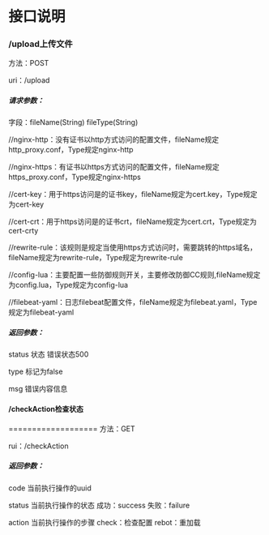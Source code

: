 接口说明
================
### /upload上传文件

方法：POST  

uri：/upload

##### 请求参数：
字段：fileName(String) fileType(String) 

//nginx-http：没有证书以http方式访问的配置文件，fileName规定http_proxy.conf，Type规定nginx-http  

//nginx-https：有证书以https方式访问的配置文件，fileName规定https_proxy.conf，Type规定nginx-https  

//cert-key：用于https访问是的证书key，fileName规定为cert.key，Type规定为cert-key  

//cert-crt：用于https访问是的证书crt，fileName规定为cert.crt，Type规定为cert-crty  

//rewrite-rule：该规则是规定当使用https方式访问时，需要跳转的https域名，fileName规定为rewrite-rule，Type规定为rewrite-rule  

//config-lua：主要配置一些防御规则开关，主要修改防御CC规则,fileName规定为config.lua，Type规定为config-lua  

//filebeat-yaml：日志filebeat配置文件，fileName规定为filebeat.yaml，Type规定为filebeat-yaml  


##### 返回参数：
status  状态 错误状态500  

type    标记为false  

msg     错误内容信息  



#### /checkAction检查状态
===================
方法：GET  

rui：/checkAction  



##### 返回参数：

code  当前执行操作的uuid  

status 当前执行操作的状态 成功：success 失败：failure  

action 当前执行操作的步骤  check：检查配置  rebot：重加载   
